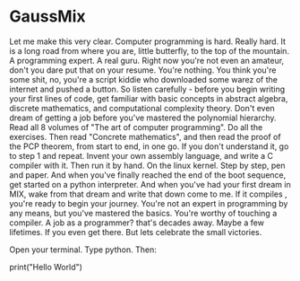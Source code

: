 # GaussMix



Let me make this very clear. Computer programming is hard. Really hard. It is a long road from where you are, little butterfly, to the top of the mountain. A programming expert. A real guru. Right now you're not even an amateur, don't you dare put that on your resume. You're nothing. You think you're some shit, no, you're a script kiddie who downloaded some warez of the internet and pushed a button. So listen carefully - before you begin writing your first lines of code, get familiar with basic concepts in abstract algebra, discrete mathematics, and computational complexity theory. Don't even dream of getting a job before you've mastered the polynomial hierarchy. Read all 8 volumes of "The art of computer programming". Do all the exercises. Then read "Concrete mathematics", and then read the proof of the PCP theorem, from start to end, in one go. If you don't understand it, go to step 1 and repeat. Invent your own assembly language, and write a C compiler with it. Then run it by hand. On the linux kernel. Step by step, pen and paper. And when you've finally reached the end of the boot sequence, get started on a python interpreter. And when you've had your first dream in MIX, wake from that dream and write that down come to me. If it compiles , you're ready to begin your journey. You're not an expert in programming by any means, but you've mastered the basics. You're worthy of touching a compiler. A job as a programmer? that's decades away. Maybe a few lifetimes. If you even get there. But lets celebrate the small victories.

Open your terminal. Type python. Then:

print("Hello World")
